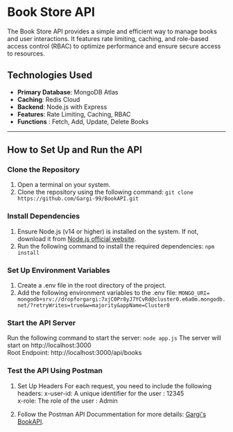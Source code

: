 # Book Store API

The Book Store API provides a simple and efficient way to manage books and user interactions. It features rate limiting, caching, and role-based access control (RBAC) to optimize performance and ensure secure access to resources.

## Technologies Used
- **Primary Database**: MongoDB Atlas
- **Caching**: Redis Cloud
- **Backend**: Node.js with Express
- **Features**: Rate Limiting, Caching, RBAC
- **Functions** : Fetch, Add, Update, Delete Books

---

## How to Set Up and Run the API

### Clone the Repository
1. Open a terminal on your system.
2. Clone the repository using the following command:
```git clone https://github.com/Gargi-99/BookAPI.git```

### Install Dependencies
1. Ensure Node.js (v14 or higher) is installed on the system. If not, download it from [ Node.js official website](https://nodejs.org/en/download).
2. Run the following command to install the required dependencies:
``` npm install ```

### Set Up Environment Variables
1. Create a .env file in the root directory of the project.
2. Add the following environment variables to the .env file:
``` MONGO_URI= mongodb+srv://dropforgargi:7xjC0Pr8yJ7YCvRd@cluster0.e6a0m.mongodb.net/?retryWrites=true&w=majority&appName=Cluster0 ```

### Start the API Server
Run the following command to start the server:
``` node app.js ```
The server will start on http://localhost:3000 <br>
Root Endpoint: http://localhost:3000/api/books

### Test the API Using Postman
1. Set Up Headers
For each request, you need to include the following headers:
x-user-id: A unique identifier for the user : 12345 <br>
x-role: The role of the user : Admin

2. Follow the Postman API Docummentation for more details: [Gargi's BookAPI](https://documenter.getpostman.com/view/34504612/2sAYJAfyJQ).



